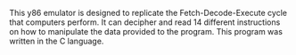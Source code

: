 This y86 emulator is designed to replicate the Fetch-Decode-Execute cycle that computers perform. It can decipher and read 14 different
instructions on how to manipulate the data provided to the program. This program was written in the C language.
